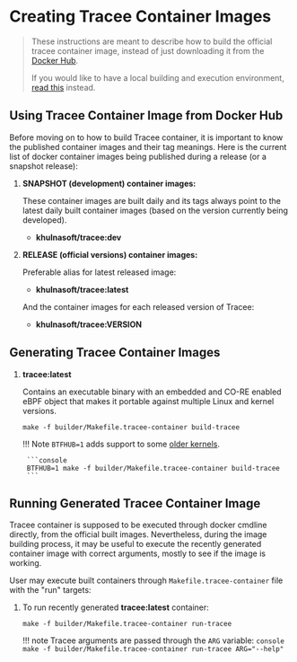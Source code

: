 # Creating Tracee Container Images

> These instructions are meant to describe how to build the official tracee
> container image, instead of just downloading it from the
> [Docker Hub](https://hub.docker.com/r/khulnasoft/tracee).
>
> If you would like to have a local building and execution environment,
> [read this](./environment.md) instead.

## Using Tracee Container Image from Docker Hub

Before moving on to how to build Tracee container, it is important to know the
published container images and their tag meanings. Here is the current list of
docker container images being published during a release (or a snapshot
release):

1. **SNAPSHOT (development) container images:**

     These container images are built daily and its tags always point to the
     latest daily built container images (based on the version currently being
     developed).

     - **khulnasoft/tracee:dev**

2. **RELEASE (official versions) container images:**

     Preferable alias for latest released image:

     - **khulnasoft/tracee:latest**

     And the container images for each released version of Tracee:

     - **khulnasoft/tracee:VERSION**

## Generating Tracee Container Images

1. **tracee:latest**

    Contains an executable binary with an embedded and CO-RE enabled eBPF object
    that makes it portable against multiple Linux and kernel versions.

    ```console
    make -f builder/Makefile.tracee-container build-tracee
    ```

    !!! Note
        `BTFHUB=1` adds support to some [older kernels](https://github.com/khulnasoft/btfhub/blob/main/docs/supported-distros.md).

        ```console
        BTFHUB=1 make -f builder/Makefile.tracee-container build-tracee
        ```

## Running Generated Tracee Container Image

Tracee container is supposed to be executed through docker cmdline directly,
from the official built images. Nevertheless, during the image building process,
it may be useful to execute the recently generated container image with correct
arguments, mostly to see if the image is working.

User may execute built containers through `Makefile.tracee-container` file with
the "run" targets:

1. To run recently generated **tracee:latest** container:

    ```console
    make -f builder/Makefile.tracee-container run-tracee
    ```

    !!! note
        Tracee arguments are passed through the `ARG` variable:
        ```console
        make -f builder/Makefile.tracee-container run-tracee ARG="--help"
        ```
